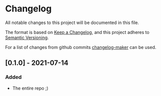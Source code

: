 # Changelog

All notable changes to this project will be documented in this file.

The format is based on [Keep a Changelog](https://keepachangelog.com/en/1.0.0/),
and this project adheres to [Semantic Versioning](https://semver.org/spec/v2.0.0.html).

For a list of changes from github commits [changelog-maker](https://github.com/nodejs/changelog-maker)
can be used.


## \[0.1.0\] - 2021-07-14

### Added

- The entire repo ;)
